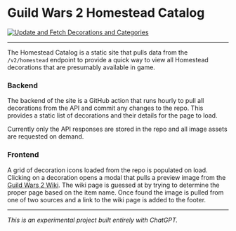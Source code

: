 # Guild Wars 2 Homestead Catalog
[![Update and Fetch Decorations and Categories](https://github.com/thajcak/gw2-homestead/actions/workflows/fetch_decorations.yml/badge.svg)](https://github.com/thajcak/gw2-homestead/actions/workflows/fetch_decorations.yml)

---

The Homestead Catalog is a static site that pulls data from the `/v2/homestead` endpoint to provide a quick way to view all Homestead decorations that are presumably available in game.

### Backend
The backend of the site is a GitHub action that runs hourly to pull all decorations from the API and commit any changes to the repo. This provides a static list of decorations and their details for the page to load.

Currently only the API responses are stored in the repo and all image assets are requested on demand.

### Frontend
A grid of decoration icons loaded from the repo is populated on load. Clicking on a decoration opens a modal that pulls a preview image from the [Guild Wars 2 Wiki](https://wiki.guildwars2.com). The wiki page is guessed at by trying to determine the proper page based on the item name. Once found the image is pulled from one of two sources and a link to the wiki page is added to the footer.

---

*This is an experimental project built entirely with ChatGPT.*